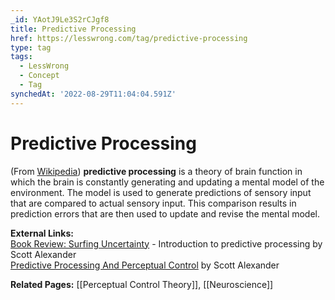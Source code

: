 ```yaml
---
_id: YAotJ9Le3S2rCJgf8
title: Predictive Processing
href: https://lesswrong.com/tag/predictive-processing
type: tag
tags:
  - LessWrong
  - Concept
  - Tag
synchedAt: '2022-08-29T11:04:04.591Z'
---
```

# Predictive Processing

(From [Wikipedia](https://en.wikipedia.org/wiki/Predictive_coding)) **predictive processing** is a theory of brain function in which the brain is constantly generating and updating a mental model of the environment. The model is used to generate predictions of sensory input that are compared to actual sensory input. This comparison results in prediction errors that are then used to update and revise the mental model.

**External Links:**  
[Book Review: Surfing Uncertainty](https://slatestarcodex.com/2017/09/05/book-review-surfing-uncertainty/) \- Introduction to predictive processing by Scott Alexander  
[Predictive Processing And Perceptual Control](https://slatestarcodex.com/2017/09/06/predictive-processing-and-perceptual-control/) by Scott Alexander

**Related Pages:** [[Perceptual Control Theory]], [[Neuroscience]]